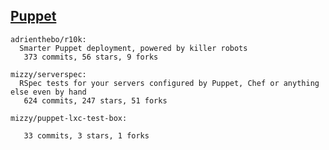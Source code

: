 ## [Puppet](http://puppetlabs.com/)

<!-- PROJECTS_LIST_START -->
    adrienthebo/r10k:
      Smarter Puppet deployment, powered by killer robots
       373 commits, 56 stars, 9 forks

    mizzy/serverspec:
      RSpec tests for your servers configured by Puppet, Chef or anything else even by hand
       624 commits, 247 stars, 51 forks

    mizzy/puppet-lxc-test-box:

       33 commits, 3 stars, 1 forks
<!-- PROJECTS_LIST_END -->
